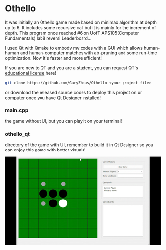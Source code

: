 # Othello
It was initially an Othello game made based on minimax algorithm at depth up to 6. It includes some recursive call but it is mainly for the increment of depth.
This program once reached #6 on UofT APS105(Computer Fundamentals) lab8 reversi Leaderboard...

I used Qt with Qmake to embody my codes with a GUI which allows human-human and human-computer matches with ab-pruning and some run-time optimization. Now it's faster and more efficient!

If you are new to QT and you are a student, you can request QT's [educational license](https://www.qt.io/qt-educational-license) here!
```sh
git clone https://github.com/GaryZhous/Othello <your project file>
```

or download the released source codes to deploy this project on ur computer once you have Qt Designer installed!
### main.cpp
the game without UI, but you can play it on your terminal!
### othello_qt
directory of the game with UI, remember to build it in Qt Designer so you can enjoy this game with better visuals!

![](https://github.com/GaryZhous/Othello/blob/main/othello.gif)

